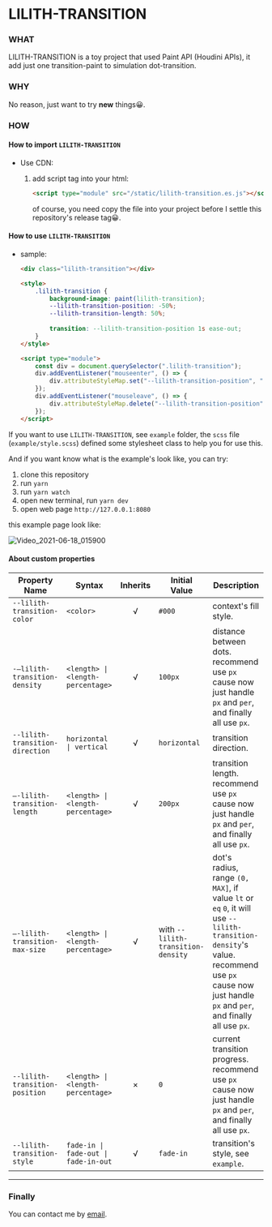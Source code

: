 # LILITH-TRANSITION

### WHAT

LILITH-TRANSITION is a toy project that used Paint API (Houdini APIs), it add just one transition-paint to simulation dot-transition.

### WHY

No reason, just want to try **new** things😀.

### HOW

#### How to import `LILITH-TRANSITION`

- Use CDN:

  1. add script tag into your html:

     ```html
     <script type="module" src="/static/lilith-transition.es.js"></script>
     ```

     of course, you need copy the file into your project before I settle this repository's release tag😀.

#### How to use `LILITH-TRANSITION`

- sample:

   ```html
   <div class="lilith-transition"></div>
   
   <style>
       .lilith-transition {
           background-image: paint(lilith-transition);
           --lilith-transition-position: -50%;
           --lilith-transition-length: 50%;
           
           transition: --lilith-transition-position 1s ease-out;
       }
   </style>
   
   <script type="module">
       const div = document.querySelector(".lilith-transition");
       div.addEventListener("mouseenter", () => {
           div.attributeStyleMap.set("--lilith-transition-position", "60%");
       });
       div.addEventListener("mouseleave", () => {
           div.attributeStyleMap.delete("--lilith-transition-position");
       });
   </script>
   ```

If you want to use `LILITH-TRANSITION`, see `example` folder, the `scss` file (`example/style.scss`) defined some stylesheet class to help you for use this.

And if you want know what is the example's look like, you can try:

1. clone this repository
2. run `yarn`
3. run `yarn watch`
4. open new terminal, run `yarn dev`
5. open web page `http://127.0.0.1:8080`

this example page look like:

![Video_2021-06-18_015900](README.assets/Video_2021-06-18_015900.gif)

#### About custom properties

| Property Name                   | Syntax                             | Inherits | Initial Value                      | Description                                                  |
| ------------------------------- | ---------------------------------- | :------: | ---------------------------------- | ------------------------------------------------------------ |
| `--lilith-transition-color`     | `<color>`                          |    √     | `#000`                             | context's fill style.                                        |
| `-–lilith-transition-density`   | `<length> \| <length-percentage>`   |    √     | `100px`                            | distance between dots.<br />recommend use `px` cause now just handle `px` and `per`, and finally all use `px`. |
| `--lilith-transition-direction` | `horizontal \| vertical`            |    √     | `horizontal`                       | transition direction.                                        |
| `–-lilith-transition-length`    | `<length> \| <length-percentage>`   |    √     | `200px`                            | transition length.<br />recommend use `px` cause now just handle `px` and `per`, and finally all use `px`. |
| `–-lilith-transition-max-size`  | `<length> \| <length-percentage>`   |    √     | with `--lilith-transition-density` | dot's radius, range `(0, MAX]`, if value `lt` or `eq` `0`, it will use `--lilith-transition-density`'s value.<br />recommend use `px` cause now just handle `px` and `per`, and finally all use `px`. |
| `--lilith-transition-position`  | `<length> \| <length-percentage>`    |    ×     | `0`                                | current transition progress.<br />recommend use `px` cause now just handle `px` and `per`, and finally all use `px`. |
| `--lilith-transition-style`     | `fade-in \| fade-out \| fade-in-out` |    √     | `fade-in`                          | transition's style, see `example`.                           |

---

### Finally

You can contact me by [email](mailto://juergenie@qq.com).
